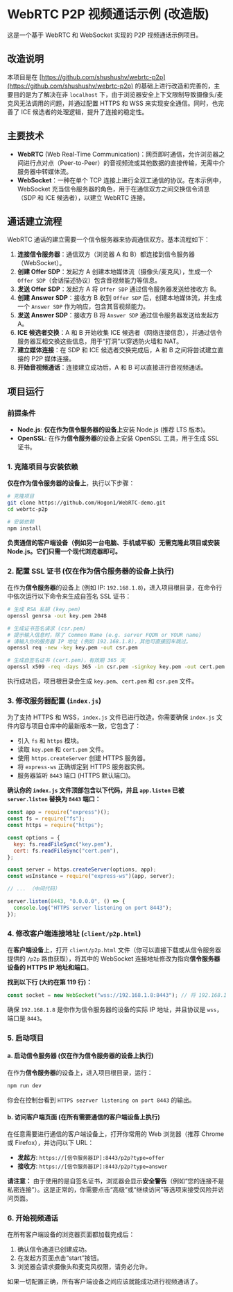 # WebRTC P2P 视频通话示例 (改造版)

这是一个基于 WebRTC 和 WebSocket 实现的 P2P 视频通话示例项目。

## 改造说明

本项目是在 [https://github.com/shushushv/webrtc-p2p](https://github.com/shushushv/webrtc-p2p) 的基础上进行改造和完善的，主要目的是为了解决在非 `localhost` 下，由于浏览器安全上下文限制导致摄像头/麦克风无法调用的问题，并通过配置 HTTPS 和 WSS 来实现安全通信。同时，也完善了 ICE 候选者的处理逻辑，提升了连接的稳定性。

## 主要技术

- **WebRTC** (Web Real-Time Communication)：网页即时通信，允许浏览器之间进行点对点（Peer-to-Peer）的音视频流或其他数据的直接传输，无需中介服务器中转媒体流。
- **WebSocket**：一种在单个 TCP 连接上进行全双工通信的协议。在本示例中，WebSocket 充当信令服务器的角色，用于在通信双方之间交换信令消息（SDP 和 ICE 候选者），以建立 WebRTC 连接。

## 通话建立流程

WebRTC 通话的建立需要一个信令服务器来协调通信双方。基本流程如下：

1.  **连接信令服务器**：通信双方（浏览器 A 和 B）都连接到信令服务器（WebSocket）。
2.  **创建 Offer SDP**：发起方 A 创建本地媒体流（摄像头/麦克风），生成一个 `Offer SDP`（会话描述协议）包含音视频能力等信息。
3.  **发送 Offer SDP**：发起方 A 将 `Offer SDP` 通过信令服务器发送给接收方 B。
4.  **创建 Answer SDP**：接收方 B 收到 `Offer SDP` 后，创建本地媒体流，并生成一个 `Answer SDP` 作为响应，包含其音视频能力。
5.  **发送 Answer SDP**：接收方 B 将 `Answer SDP` 通过信令服务器发送给发起方 A。
6.  **ICE 候选者交换**：A 和 B 开始收集 ICE 候选者（网络连接信息），并通过信令服务器互相交换这些信息，用于“打洞”以穿透防火墙和 NAT。
7.  **建立媒体连接**：在 SDP 和 ICE 候选者交换完成后，A 和 B 之间将尝试建立直接的 P2P 媒体连接。
8.  **开始音视频通话**：连接建立成功后，A 和 B 可以直接进行音视频通话。

## 项目运行

### 前提条件

- **Node.js**: **仅在作为信令服务器的设备上**安装 Node.js (推荐 LTS 版本)。
- **OpenSSL**: 在作为**信令服务器**的设备上安装 OpenSSL 工具，用于生成 SSL 证书。

### 1. 克隆项目与安装依赖

**仅在作为信令服务器的设备上**，执行以下步骤：

```bash
# 克隆项目
git clone https://github.com/Hogon1/WebRTC-demo.git
cd webrtc-p2p

# 安装依赖
npm install
```

**负责通信的客户端设备（例如另一台电脑、手机或平板）无需克隆此项目或安装 Node.js。它们只需一个现代浏览器即可。**

### 2. 配置 SSL 证书 (仅在作为信令服务器的设备上执行)

在作为**信令服务器**的设备上 (例如 IP: `192.168.1.8`)，进入项目根目录，在命令行中依次运行以下命令来生成自签名 SSL 证书：

```bash
# 生成 RSA 私钥 (key.pem)
openssl genrsa -out key.pem 2048

# 生成证书签名请求 (csr.pem)
# 提示输入信息时，除了 Common Name (e.g. server FQDN or YOUR name)
# 请输入你的服务器 IP 地址 (例如 192.168.1.8)，其他可直接回车跳过。
openssl req -new -key key.pem -out csr.pem

# 生成自签名证书 (cert.pem)，有效期 365 天
openssl x509 -req -days 365 -in csr.pem -signkey key.pem -out cert.pem
```

执行成功后，项目根目录会生成 `key.pem`、`cert.pem` 和 `csr.pem` 文件。

### 3. 修改服务器配置 (`index.js`)

为了支持 HTTPS 和 WSS，`index.js` 文件已进行改造。你需要确保 `index.js` 文件内容与项目仓库中的最新版本一致，它包含了：

- 引入 `fs` 和 `https` 模块。
- 读取 `key.pem` 和 `cert.pem` 文件。
- 使用 `https.createServer` 创建 HTTPS 服务器。
- 将 `express-ws` 正确绑定到 HTTPS 服务器实例。
- 服务器监听 `8443` 端口 (HTTPS 默认端口)。

**确认你的 `index.js` 文件顶部包含以下代码，并且 `app.listen` 已被 `server.listen` 替换为 `8443` 端口：**

```javascript
const app = require("express")();
const fs = require("fs");
const https = require("https");

const options = {
  key: fs.readFileSync("key.pem"),
  cert: fs.readFileSync("cert.pem"),
};

const server = https.createServer(options, app);
const wsInstance = require("express-ws")(app, server);

// ... （中间代码）

server.listen(8443, "0.0.0.0", () => {
  console.log("HTTPS server listening on port 8443");
});
```

### 4. 修改客户端连接地址 (`client/p2p.html`)

在**客户端设备**上，打开 `client/p2p.html` 文件（你可以直接下载或从信令服务器提供的 `/p2p` 路由获取），将其中的 WebSocket 连接地址修改为指向**信令服务器设备的 HTTPS IP 地址和端口**。

**找到以下行 (大约在第 119 行)：**

```javascript
const socket = new WebSocket("wss://192.168.1.8:8443"); // 将 192.168.1.8 替换为你的服务器实际 IP
```

确保 `192.168.1.8` 是你作为信令服务器的设备的实际 IP 地址，并且协议是 `wss`，端口是 `8443`。

### 5. 启动项目

#### a. 启动信令服务器 (仅在作为信令服务器的设备上执行)

在作为**信令服务器**的设备上，进入项目根目录，运行：

```bash
npm run dev
```

你会在控制台看到 `HTTPS sezrver listening on port 8443` 的输出。

#### b. 访问客户端页面 (在所有需要通信的客户端设备上执行)

在任意需要进行通信的客户端设备上，打开你常用的 Web 浏览器（推荐 Chrome 或 Firefox），并访问以下 URL：

- **发起方**: `https://[信令服务器IP]:8443/p2p?type=offer`
- **接收方**: `https://[信令服务器IP]:8443/p2p?type=answer`

**请注意：**
由于使用的是自签名证书，浏览器会显示**安全警告**（例如“您的连接不是私密连接”）。这是正常的，你需要点击“高级”或“继续访问”等选项来接受风险并访问页面。

### 6. 开始视频通话

在所有客户端设备的浏览器页面都加载完成后：

1.  确认信令通道已创建成功。
2.  在发起方页面点击“start”按钮。
3.  浏览器会请求摄像头和麦克风权限，请务必允许。

如果一切配置正确，所有客户端设备之间应该就能成功进行视频通话了。
